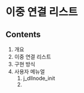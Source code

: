 이중 연결 리스트
=============


Contents
--------
1. 개요
2. 이중 연결 리스트
3. 구현 방식
4. 사용자 메뉴얼
   1. j_dllnode_init
   2.
